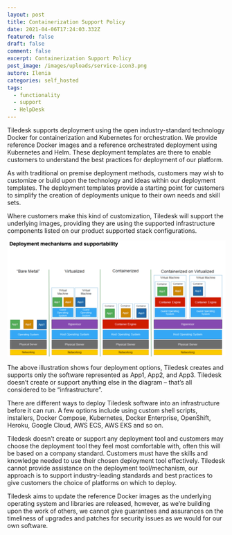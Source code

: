 ```yaml
---
layout: post
title: Containerization Support Policy
date: 2021-04-06T17:24:03.332Z
featured: false
draft: false
comment: false
excerpt: Containerization Support Policy
post_image: /images/uploads/service-icon3.png
autore: Ilenia
categories: self_hosted
tags:
  - functionality
  - support
  - HelpDesk
---
```

Tiledesk supports deployment using the open industry-standard technology Docker for containerization and Kubernetes for orchestration. We provide reference Docker images and a reference orchestrated deployment using Kubernetes and Helm. These deployment templates are there to enable customers to understand the best practices for deployment of our platform.

As with traditional on premise deployment methods, customers may wish to customize or build upon the technology and ideas within our deployment templates. The deployment templates provide a starting point for customers to simplify the creation of deployments unique to their own needs and skill sets.

Where customers make this kind of customization, Tiledesk will support the underlying images, providing they are using the supported infrastructure components listed on our product supported stack configurations.

![supported infrastructure components listed](/images/uploads/deployment-support.png "supported infrastructure components listed")

The above illustration shows four deployment options, Tiledesk creates and supports only the software represented as App1, App2, and App3. Tiledesk doesn’t create or support anything else in the diagram – that’s all considered to be “infrastructure”.

There are different ways to deploy Tiledesk software into an infrastructure before it can run. A few options include using custom shell scripts, installers, Docker Compose, Kubernetes, Docker Enterprise, OpenShift, Heroku, Google Cloud, AWS ECS, AWS EKS and so on.

Tiledesk doesn’t create or support any deployment tool and customers may choose the deployment tool they feel most comfortable with, often this will be based on a company standard. Customers must have the skills and knowledge needed to use their chosen deployment tool effectively. Tiledesk cannot provide assistance on the deployment tool/mechanism, our approach is to support industry-leading standards and best practices to give customers the choice of platforms on which to deploy.

Tiledesk aims to update the reference Docker images as the underlying operating system and libraries are released, however, as we’re building upon the work of others, we cannot give guarantees and assurances on the timeliness of upgrades and patches for security issues as we would for our own software.